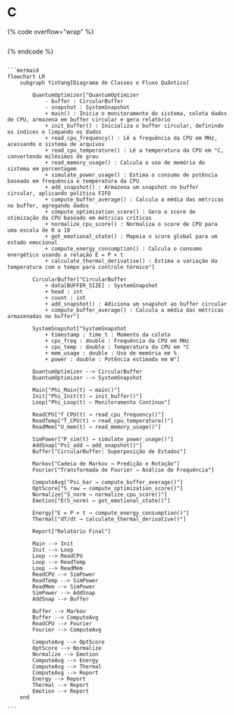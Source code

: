 # C



{% code overflow="wrap" %}
```c
```
{% endcode %}

```mermaid
```

````mermaid
```mermaid
flowchart LR
    subgraph YinYang[Diagrama de Classes e Fluxo Quântico]
        
        QuantumOptimizer["QuantumOptimizer
            - buffer : CircularBuffer
            - snapshot : SystemSnapshot
            + main() : Inicia o monitoramento do sistema, coleta dados de CPU, armazena em buffer circular e gera relatório
            + init_buffer() : Inicializa o buffer circular, definindo os índices e limpando os dados
            + read_cpu_frequency() : Lê a frequência da CPU em MHz, acessando o sistema de arquivos
            + read_cpu_temperature() : Lê a temperatura da CPU em °C, convertendo milésimos de grau
            + read_memory_usage() : Calcula o uso de memória do sistema em porcentagem
            + simulate_power_usage() : Estima o consumo de potência baseado em frequência e temperatura da CPU
            + add_snapshot() : Armazena um snapshot no buffer circular, aplicando política FIFO
            + compute_buffer_average() : Calcula a média das métricas no buffer, agregando dados
            + compute_optimization_score() : Gera o score de otimização da CPU baseado em métricas críticas
            + normalize_cpu_score() : Normaliza o score de CPU para uma escala de 0 a 10
            + get_emotional_state() : Mapeia o score global para um estado emocional
            + compute_energy_consumption() : Calcula o consumo energético usando a relação E = P × t
            + calculate_thermal_derivative() : Estima a variação da temperatura com o tempo para controle térmico"]

        CircularBuffer["CircularBuffer
            + data[BUFFER_SIZE] : SystemSnapshot
            + head : int
            + count : int
            + add_snapshot() : Adiciona um snapshot ao buffer circular
            + compute_buffer_average() : Calcula a média das métricas armazenadas no buffer"]

        SystemSnapshot["SystemSnapshot
            + timestamp : time_t : Momento da coleta
            + cpu_freq : double : Frequência da CPU em MHz
            + cpu_temp : double : Temperatura da CPU em °C
            + mem_usage : double : Uso de memória em %
            + power : double : Potência estimada em W"]

        QuantumOptimizer --> CircularBuffer
        QuantumOptimizer --> SystemSnapshot

        Main["Phi_Main(t) → main()"]
        Init["Phi_Init(t) → init_buffer()"]
        Loop["Phi_Loop(t) – Monitoramento Contínuo"]
        
        ReadCPU["f_CPU(t) → read_cpu_frequency()"]
        ReadTemp["T_CPU(t) → read_cpu_temperature()"]
        ReadMem["U_mem(t) → read_memory_usage()"]
        
        SimPower["P_sim(t) → simulate_power_usage()"]
        AddSnap["Psi_add → add_snapshot()"]
        Buffer["CircularBuffer: Superposição de Estados"]

        Markov["Cadeia de Markov → Predição e Rotação"]
        Fourier["Transformada de Fourier → Análise de Frequência"]

        ComputeAvg["Psi_bar → compute_buffer_average()"]
        OptScore["S_raw → compute_optimization_score()"]
        Normalize["S_norm → normalize_cpu_score()"]
        Emotion["E(S_norm) → get_emotional_state()"]
        
        Energy["E = P × t → compute_energy_consumption()"]
        Thermal["dT/dt → calculate_thermal_derivative()"]
        
        Report["Relatório Final"]

        Main --> Init
        Init --> Loop
        Loop --> ReadCPU
        Loop --> ReadTemp
        Loop --> ReadMem
        ReadCPU --> SimPower
        ReadTemp --> SimPower
        ReadMem --> SimPower
        SimPower --> AddSnap
        AddSnap --> Buffer

        Buffer --> Markov
        Buffer --> ComputeAvg
        ReadCPU --> Fourier
        Fourier --> ComputeAvg

        ComputeAvg --> OptScore
        OptScore --> Normalize
        Normalize --> Emotion
        ComputeAvg --> Energy
        ComputeAvg --> Thermal
        ComputeAvg --> Report
        Energy --> Report
        Thermal --> Report
        Emotion --> Report
    end

```
````
